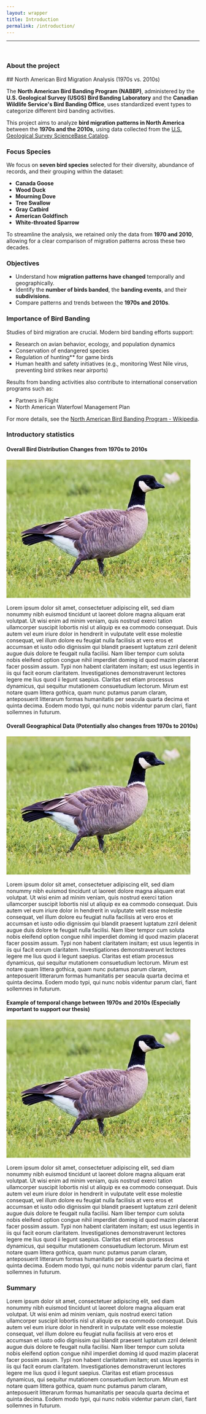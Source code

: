 ```yaml
---
layout: wrapper
title: Introduction
permalink: /introduction/
---
```

<hr>
<br>
<div>
    <h3>About the project</h3>
    <p>## North American Bird Migration Analysis (1970s vs. 2010s)

The **North American Bird Banding Program (NABBP)**, administered by the **U.S. Geological Survey (USGS) Bird Banding Laboratory** and the **Canadian Wildlife Service's Bird Banding Office**, uses standardized event types to categorize different bird banding activities.

This project aims to analyze **bird migration patterns in North America** between the **1970s and the 2010s**, using data collected from the [U.S. Geological Survey ScienceBase Catalog](https://www.sciencebase.gov/catalog/item/653fa806d34ee4b6e05bc57d).

### Focus Species

We focus on **seven bird species** selected for their diversity, abundance of records, and their grouping within the dataset:

- **Canada Goose**
- **Wood Duck**
- **Mourning Dove**
- **Tree Swallow**
- **Gray Catbird**
- **American Goldfinch**
- **White-throated Sparrow**

To streamline the analysis, we retained only the data from **1970 and 2010**, allowing for a clear comparison of migration patterns across these two decades.

### Objectives

- Understand how **migration patterns have changed** temporally and geographically.
- Identify the **number of birds banded**, the **banding events**, and their **subdivisions**.
- Compare patterns and trends between the **1970s and 2010s**.

### Importance of Bird Banding

Studies of bird migration are crucial. Modern bird banding efforts support:

- Research on avian behavior, ecology, and population dynamics
- Conservation of endangered species
- Regulation of hunting** for game birds
- Human health and safety initiatives (e.g., monitoring West Nile virus, preventing bird strikes near airports)

Results from banding activities also contribute to international conservation programs such as:

- Partners in Flight
- North American Waterfowl Management Plan

For more details, see the [North American Bird Banding Program - Wikipedia](https://en.wikipedia.org/wiki/North_American_Bird_Banding_Program).
</p>
</div>

<div>
    <h3>Introductory statistics</h3>
    <div>
        <h4>Overall Bird Distribution Changes from 1970s to 2010s</h4>
        <img src="/figures/canada_goose.jpg" alt="Canada Goose" class="image">
        <p>Lorem ipsum dolor sit amet, consectetuer adipiscing elit, sed diam nonummy nibh euismod tincidunt ut laoreet dolore magna aliquam erat volutpat. Ut wisi enim ad minim veniam, quis nostrud exerci tation ullamcorper suscipit lobortis nisl ut aliquip ex ea commodo consequat. Duis autem vel eum iriure dolor in hendrerit in vulputate velit esse molestie consequat, vel illum dolore eu feugiat nulla facilisis at vero eros et accumsan et iusto odio dignissim qui blandit praesent luptatum zzril delenit augue duis dolore te feugait nulla facilisi. Nam liber tempor cum soluta nobis eleifend option congue nihil imperdiet doming id quod mazim placerat facer possim assum. Typi non habent claritatem insitam; est usus legentis in iis qui facit eorum claritatem. Investigationes demonstraverunt lectores legere me lius quod ii legunt saepius. Claritas est etiam processus dynamicus, qui sequitur mutationem consuetudium lectorum. Mirum est notare quam littera gothica, quam nunc putamus parum claram, anteposuerit litterarum formas humanitatis per seacula quarta decima et quinta decima. Eodem modo typi, qui nunc nobis videntur parum clari, fiant sollemnes in futurum.</p>
    </div>
    <div>
        <h4>Overall Geographical Data (Potentially also changes from 1970s to 2010s)</h4>
        <img src="/figures/canada_goose.jpg" alt="Canada Goose" class="image">
        <p>Lorem ipsum dolor sit amet, consectetuer adipiscing elit, sed diam nonummy nibh euismod tincidunt ut laoreet dolore magna aliquam erat volutpat. Ut wisi enim ad minim veniam, quis nostrud exerci tation ullamcorper suscipit lobortis nisl ut aliquip ex ea commodo consequat. Duis autem vel eum iriure dolor in hendrerit in vulputate velit esse molestie consequat, vel illum dolore eu feugiat nulla facilisis at vero eros et accumsan et iusto odio dignissim qui blandit praesent luptatum zzril delenit augue duis dolore te feugait nulla facilisi. Nam liber tempor cum soluta nobis eleifend option congue nihil imperdiet doming id quod mazim placerat facer possim assum. Typi non habent claritatem insitam; est usus legentis in iis qui facit eorum claritatem. Investigationes demonstraverunt lectores legere me lius quod ii legunt saepius. Claritas est etiam processus dynamicus, qui sequitur mutationem consuetudium lectorum. Mirum est notare quam littera gothica, quam nunc putamus parum claram, anteposuerit litterarum formas humanitatis per seacula quarta decima et quinta decima. Eodem modo typi, qui nunc nobis videntur parum clari, fiant sollemnes in futurum.</p>
    </div>
    <div>
        <h4>Example of temporal change between 1970s and 2010s (Especially important to support our thesis)</h4>
        <img src="/figures/canada_goose.jpg" alt="Canada Goose" class="image">
        <p>Lorem ipsum dolor sit amet, consectetuer adipiscing elit, sed diam nonummy nibh euismod tincidunt ut laoreet dolore magna aliquam erat volutpat. Ut wisi enim ad minim veniam, quis nostrud exerci tation ullamcorper suscipit lobortis nisl ut aliquip ex ea commodo consequat. Duis autem vel eum iriure dolor in hendrerit in vulputate velit esse molestie consequat, vel illum dolore eu feugiat nulla facilisis at vero eros et accumsan et iusto odio dignissim qui blandit praesent luptatum zzril delenit augue duis dolore te feugait nulla facilisi. Nam liber tempor cum soluta nobis eleifend option congue nihil imperdiet doming id quod mazim placerat facer possim assum. Typi non habent claritatem insitam; est usus legentis in iis qui facit eorum claritatem. Investigationes demonstraverunt lectores legere me lius quod ii legunt saepius. Claritas est etiam processus dynamicus, qui sequitur mutationem consuetudium lectorum. Mirum est notare quam littera gothica, quam nunc putamus parum claram, anteposuerit litterarum formas humanitatis per seacula quarta decima et quinta decima. Eodem modo typi, qui nunc nobis videntur parum clari, fiant sollemnes in futurum.</p>
    </div>
    <div>
        <h3>Summary</h3>
        <p>Lorem ipsum dolor sit amet, consectetuer adipiscing elit, sed diam nonummy nibh euismod tincidunt ut laoreet dolore magna aliquam erat volutpat. Ut wisi enim ad minim veniam, quis nostrud exerci tation ullamcorper suscipit lobortis nisl ut aliquip ex ea commodo consequat. Duis autem vel eum iriure dolor in hendrerit in vulputate velit esse molestie consequat, vel illum dolore eu feugiat nulla facilisis at vero eros et accumsan et iusto odio dignissim qui blandit praesent luptatum zzril delenit augue duis dolore te feugait nulla facilisi. Nam liber tempor cum soluta nobis eleifend option congue nihil imperdiet doming id quod mazim placerat facer possim assum. Typi non habent claritatem insitam; est usus legentis in iis qui facit eorum claritatem. Investigationes demonstraverunt lectores legere me lius quod ii legunt saepius. Claritas est etiam processus dynamicus, qui sequitur mutationem consuetudium lectorum. Mirum est notare quam littera gothica, quam nunc putamus parum claram, anteposuerit litterarum formas humanitatis per seacula quarta decima et quinta decima. Eodem modo typi, qui nunc nobis videntur parum clari, fiant sollemnes in futurum.</p>
    </div>


</div>